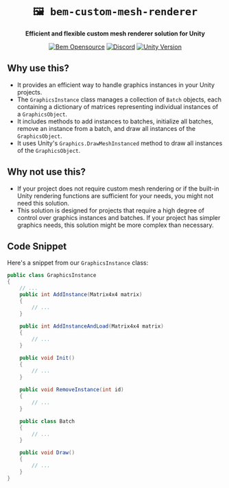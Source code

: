 <div align="center">

# `🖼️ bem-custom-mesh-renderer`

**Efficient and flexible custom mesh renderer solution for Unity**

[![Bem Opensource](https://img.shields.io/badge/bem-open%20source-blueviolet.svg)](#)
[![Discord](https://img.shields.io/badge/discord-%237289da.svg?logo=discord)](https://discord.gg/7mqsYMzWdh)
[![Unity Version](https://img.shields.io/badge/Unity-2022.3%20LTS-black.svg?logo=unity)](https://unity.com/releases/editor/whats-new/2022.3.5)

</div>

## Why use this?

- It provides an efficient way to handle graphics instances in your Unity projects.
- The `GraphicsInstance` class manages a collection of `Batch` objects, each containing a dictionary of matrices representing individual instances of a `GraphicsObject`.
- It includes methods to add instances to batches, initialize all batches, remove an instance from a batch, and draw all instances of the `GraphicsObject`.
- It uses Unity's `Graphics.DrawMeshInstanced` method to draw all instances of the `GraphicsObject`.

## Why not use this?

- If your project does not require custom mesh rendering or if the built-in Unity rendering functions are sufficient for your needs, you might not need this solution.
- This solution is designed for projects that require a high degree of control over graphics instances and batches. If your project has simpler graphics needs, this solution might be more complex than necessary.

## Code Snippet

Here's a snippet from our `GraphicsInstance` class:

```csharp
public class GraphicsInstance
{
    // ...
    public int AddInstance(Matrix4x4 matrix)
    {
        // ...
    }
    
    public int AddInstanceAndLoad(Matrix4x4 matrix)
    {
        // ...
    }

    public void Init()
    {
        // ...
    }
    
    public void RemoveInstance(int id)
    {
        // ...
    }

    public class Batch
    {
        // ...
    }

    public void Draw()
    {
        // ...
    }
}
